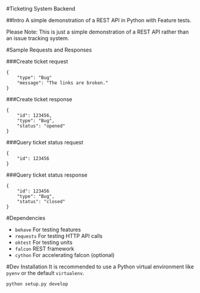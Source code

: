 #Ticketing System Backend

##Intro
A simple demonstration of a REST API in Python with Feature tests.

Please Note: This is just a simple demonstration of a REST API rather than an issue tracking system.

#Sample Requests and Responses

###Create ticket request
```
{
    "type": "Bug"
    "message": "The links are broken."
}
```

###Create ticket response
```
{
    "id": 123456,
    "type": "Bug",
    "status": "opened"
}
```

###Query ticket status request
```
{
    "id": 123456
}
```

###Query ticket status response
```
{
    "id": 123456
    "type": "Bug",
    "status": "closed"
}
```

#Dependencies
 - `behave` For testing features
 - `requests` For testing HTTP API calls
 - `oktest` For testing units
 - `falcon` REST framework
 - `cython` For accelerating falcon (optional)

#Dev Installation
It is recommended to use a Python virtual environment like `pyenv` or the default `virtualenv`.

`python setup.py develop`
